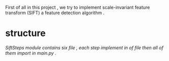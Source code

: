 First of all in this project , we try to implement scale-invariant feature transform (SIFT) a feature detection algorithm .


# structure

###### SiftSteps module contains six file , each step implement in of file then all of them import in main.py .



